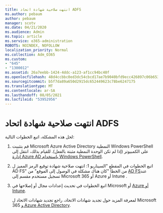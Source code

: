 ```yaml
---
title: انتهت صلاحية شهادة اتحاد ADFS
ms.author: pebaum
author: pebaum
manager: scotv
ms.date: 04/21/2020
ms.audience: Admin
ms.topic: article
ms.service: o365-administration
ROBOTS: NOINDEX, NOFOLLOW
localization_priority: Normal
ms.collection: Adm_O365
ms.custom:
- "645"
- "1300012"
ms.assetid: 26a7eebb-1424-4ddc-a123-af1cc94bc40f
ms.openlocfilehash: 48d4ccbbc0ed3dc54cbcd17ae7b9040bfd9ecc426897c06b653bf40bc7d5e9b2
ms.sourcegitcommit: b5f7da89a650d2915dc652449623c78be6247175
ms.translationtype: MT
ms.contentlocale: ar-SA
ms.lasthandoff: 08/05/2021
ms.locfileid: "53952956"
---
```

# <a name="adfs-federation-certificate-expiring"></a>انتهت صلاحية شهادة اتحاد ADFS

لحل هذه المشكلة، اتبع الخطوات التالية:
  
1. قم بتثبيت Microsoft Azure Active Directory النمطية Windows PowerShell على الكمبيوتر (إذا لم تكن الوحدة النمطية مثبتة بالفعل). للقيام بذلك، انتقل إلى [إدارة Azure AD باستخدام Windows PowerShell](https://aka.ms/aadposh).

2. اتبع الخطوات في المقطع "السيناريو 1: انتهت صلاحية شهادة توقيع الرمز المميز ل AD FS" من الخطأ "كان هناك مشكلة في الوصول إلى الموقع" من [AD FS](https://support.microsoft.com/help/2713898/there-was-a-problem-accessing-the-site-error-from-ad-fs-when-a-federat)عند تسجيل مستخدم مقسم إلى Microsoft 365 أو Azure أو Intune .

3. اتبع الخطوات في تحديث إعدادات مجال أو إصلاحها في Microsoft أو [Azure أو Intune](https://docs.microsoft.com/office365/troubleshoot/security/update-federated-domain-office-365).

    لمعرفة المزيد حول تجديد شهادات الاتحاد، راجع تجديد شهادات الاتحاد ل Microsoft 365 [و Azure Active Directory](https://docs.microsoft.com/azure/active-directory/connect/active-directory-aadconnect-o365-certs).

